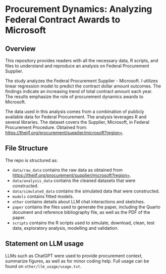 # Procurement Dynamics: Analyzing Federal Contract Awards to Microsoft

## Overview

This repository provides readers with all the necessary data, R scripts, and files to understand and reproduce an analysis on Federal Procurement Supplier.

The study analyzes the Federal Procurement Supplier - Microsoft. I utilizes linear regression model to predict the contract dollar amount outcomes. The findings indicate an increasing trend of total contract amount each year. The results emphasize the role of procurement dynamics awards to Microsoft.

The data used in this analysis comes from a combination of publicly available data for Federal Procurement. The analysis leverages R and several libraries. The dataset covers the Supplier, Microsoft, in Federal Procurement Procedure. Obtained from: https://theijf.org/procurement/supplier/microsoft?region=.


## File Structure

The repo is structured as:

-   `data/raw_data` contains the raw data as obtained from https://theijf.org/procurement/supplier/microsoft?region=.
-   `data/analysis_data` contains the cleaned datasets that were constructed.
-   `data/simulated_data` contains the simulated data that were constructed.
-   `models` contains fitted models. 
-   `other` contains details about LLM chat interactions and sketches.
-   `paper` contains the files used to generate the paper, including the Quarto document and reference bibliography file, as well as the PDF of the paper. 
-   `scripts` contains the R scripts used to simulate, download, clean, test data, exploratory analysis, modelling and validation.


## Statement on LLM usage

LLMs such as ChatGPT were used to provide procurement context, summarize figures, as well as for minor coding help. Full usage can be found on `other/llm_usage/usage.txt`.